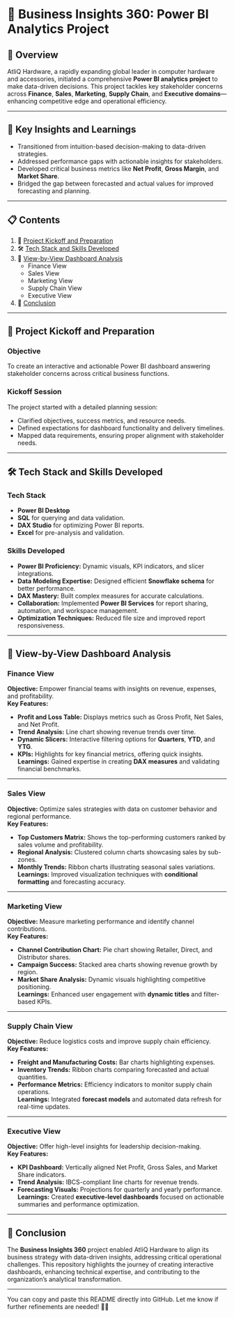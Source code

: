 # 📘 **Business Insights 360: Power BI Analytics Project**

## 🌟 **Overview**
AtliQ Hardware, a rapidly expanding global leader in computer hardware and accessories, initiated a comprehensive **Power BI analytics project** to make data-driven decisions. This project tackles key stakeholder concerns across **Finance**, **Sales**, **Marketing**, **Supply Chain**, and **Executive domains**—enhancing competitive edge and operational efficiency.

---

## 🔑 **Key Insights and Learnings**
- Transitioned from intuition-based decision-making to data-driven strategies.
- Addressed performance gaps with actionable insights for stakeholders.
- Developed critical business metrics like **Net Profit**, **Gross Margin**, and **Market Share**.
- Bridged the gap between forecasted and actual values for improved forecasting and planning.

---

## 📋 **Contents**
1. 🚀 [Project Kickoff and Preparation](#project-kickoff-and-preparation)
2. 🛠️ [Tech Stack and Skills Developed](#tech-stack-and-skills-developed)
3. 🎨 [View-by-View Dashboard Analysis](#view-by-view-dashboard-analysis)
   - Finance View
   - Sales View
   - Marketing View
   - Supply Chain View
   - Executive View
4. 🔄 [Conclusion](#conclusion)

---

## 🚀 **Project Kickoff and Preparation**
### **Objective**
To create an interactive and actionable Power BI dashboard answering stakeholder concerns across critical business functions.

### **Kickoff Session**
The project started with a detailed planning session:
- Clarified objectives, success metrics, and resource needs.
- Defined expectations for dashboard functionality and delivery timelines.
- Mapped data requirements, ensuring proper alignment with stakeholder needs.

---

## 🛠️ **Tech Stack and Skills Developed**
### **Tech Stack**
- **Power BI Desktop**
- **SQL** for querying and data validation.
- **DAX Studio** for optimizing Power BI reports.
- **Excel** for pre-analysis and validation.

### **Skills Developed**
- **Power BI Proficiency:** Dynamic visuals, KPI indicators, and slicer integrations.
- **Data Modeling Expertise:** Designed efficient **Snowflake schema** for better performance.
- **DAX Mastery:** Built complex measures for accurate calculations.
- **Collaboration:** Implemented **Power BI Services** for report sharing, automation, and workspace management.
- **Optimization Techniques:** Reduced file size and improved report responsiveness.

---

## 🎨 **View-by-View Dashboard Analysis**

### **Finance View**
**Objective:** Empower financial teams with insights on revenue, expenses, and profitability.  
**Key Features:**  
- **Profit and Loss Table:** Displays metrics such as Gross Profit, Net Sales, and Net Profit.
- **Trend Analysis:** Line chart showing revenue trends over time.
- **Dynamic Slicers:** Interactive filtering options for **Quarters**, **YTD**, and **YTG**.
- **KPIs:** Highlights for key financial metrics, offering quick insights.  
**Learnings:** Gained expertise in creating **DAX measures** and validating financial benchmarks.

---

### **Sales View**
**Objective:** Optimize sales strategies with data on customer behavior and regional performance.  
**Key Features:**  
- **Top Customers Matrix:** Shows the top-performing customers ranked by sales volume and profitability.  
- **Regional Analysis:** Clustered column charts showcasing sales by sub-zones.
- **Monthly Trends:** Ribbon charts illustrating seasonal sales variations.  
**Learnings:** Improved visualization techniques with **conditional formatting** and forecasting accuracy.

---

### **Marketing View**
**Objective:** Measure marketing performance and identify channel contributions.  
**Key Features:**  
- **Channel Contribution Chart:** Pie chart showing Retailer, Direct, and Distributor shares.
- **Campaign Success:** Stacked area charts showing revenue growth by region.
- **Market Share Analysis:** Dynamic visuals highlighting competitive positioning.  
**Learnings:** Enhanced user engagement with **dynamic titles** and filter-based KPIs.

---

### **Supply Chain View**
**Objective:** Reduce logistics costs and improve supply chain efficiency.  
**Key Features:**  
- **Freight and Manufacturing Costs:** Bar charts highlighting expenses.
- **Inventory Trends:** Ribbon charts comparing forecasted and actual quantities.
- **Performance Metrics:** Efficiency indicators to monitor supply chain operations.  
**Learnings:** Integrated **forecast models** and automated data refresh for real-time updates.

---

### **Executive View**
**Objective:** Offer high-level insights for leadership decision-making.  
**Key Features:**  
- **KPI Dashboard:** Vertically aligned Net Profit, Gross Sales, and Market Share indicators.
- **Trend Analysis:** IBCS-compliant line charts for revenue trends.
- **Forecasting Visuals:** Projections for quarterly and yearly performance.  
**Learnings:** Created **executive-level dashboards** focused on actionable summaries and performance optimization.

---

## 🔄 **Conclusion**
The **Business Insights 360** project enabled AtliQ Hardware to align its business strategy with data-driven insights, addressing critical operational challenges. This repository highlights the journey of creating interactive dashboards, enhancing technical expertise, and contributing to the organization’s analytical transformation.

---

You can copy and paste this README directly into GitHub. Let me know if further refinements are needed! 🚀✨
